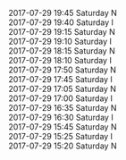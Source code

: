 2017-07-29 19:45 Saturday  N  
2017-07-29 19:40 Saturday  I  
2017-07-29 19:15 Saturday  N  
2017-07-29 19:10 Saturday  I  
2017-07-29 18:15 Saturday  N  
2017-07-29 18:10 Saturday  I  
2017-07-29 17:50 Saturday  N  
2017-07-29 17:45 Saturday  I  
2017-07-29 17:05 Saturday  N  
2017-07-29 17:00 Saturday  I  
2017-07-29 16:35 Saturday  N  
2017-07-29 16:30 Saturday  I  
2017-07-29 15:45 Saturday  N  
2017-07-29 15:25 Saturday  I  
2017-07-29 15:20 Saturday  N  
